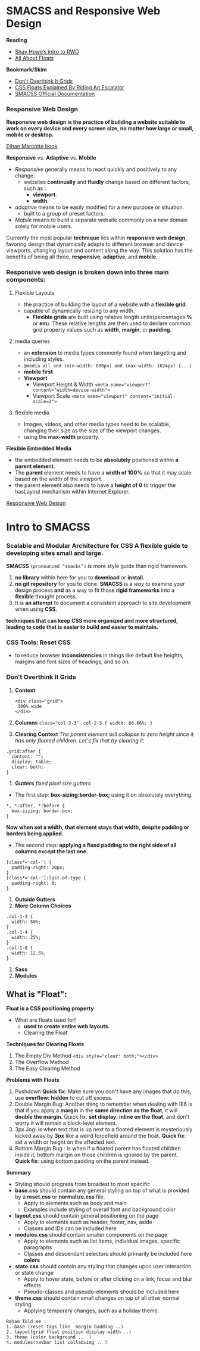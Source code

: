 # SMACSS and Responsive Web Design

**Reading**
- [Shay Howe’s intro to RWD](https://learn.shayhowe.com/advanced-html-css/responsive-web-design/)
- [All About Floats](https://css-tricks.com/all-about-floats/)

**Bookmark/Skim**
- [Don’t Overthink It Grids](https://css-tricks.com/dont-overthink-it-grids/)
- [CSS Floats Explained By Riding An Escalator](https://www.freecodecamp.org/news/css-floats-explained-by-riding-an-escalator-57fa55232333/) 
- [SMACSS Official Documentation](http://smacss.com/)

### Responsive Web Design

**Responsive web design is the practice of building a website suitable to work on every device and every screen size, no matter how large or small, mobile or desktop.**

[Ethan Marcotte book](https://abookapart.com/products/responsive-web-design)

**Responsive** vs. **Adaptive** vs. **Mobile**

- _Responsive_ generally means to react quickly and positively to any change.
  - websites **continually** and **fluidly** change based on different factors, such as :
    - **viewport**.
    - **width**.
- _adaptive_ means to be easily modified for a new purpose or situation.
  - built to a group of preset factors.
- _Mobile_ means to build a separate website commonly on a new domain solely for mobile users.

Currently the most popular **technique** lies within **responsive web design**, favoring design that dynamically adapts to different browser and device viewports, changing layout and content along the way. This solution has the benefits of being all three, **responsive**, **adaptive**, and **mobile**.

### Responsive web design is broken down into three main components:

1. Flexible Layouts

   - the practice of building the layout of a website with a **flexible grid**
   - capable of dynamically resizing to any width.
     - **Flexible grids** are built using relative length units(percentages **%** or **em**). These relative lengths are then used to declare common grid property values such as **width**, **margin**, or **padding**.

1. media queries

   - an **extension** to media types commonly found when targeting and including styles.
   - `@media all and (min-width: 800px) and (max-width: 1024px) {...}`
   - **mobile first**
   - **Viewport**
     - Viewport Height & Width `<meta name="viewport" content="width=device-width">`
     - Viewport Scale `<meta name="viewport" content="initial-scale=2">`

1. flexible media

   - Images, videos, and other media types need to be scalable, changing their size as the size of the viewport changes.
   - using the **max-width** property.

**Flexible Embedded Media**

- the embedded element needs to be **absolutely** positioned within **a parent element**.
- The **parent** element needs to have a **width of 100%** so that it may scale based on the width of the viewport.
- the parent element also needs to have a **height of 0** to trigger the hasLayout mechanism within Internet Explorer.

[Responsive Web Design](https://alistapart.com/article/responsive-web-design/)

# Intro to SMACSS

### Scalable and Modular Architecture for CSS A flexible guide to developing sites small and large.

**SMACSS** `(pronounced “smacks”)` is more style guide than rigid framework.

1. **no library** within here for you to **download** or **install**.
1. **no git repository** for you to clone.
   **SMACSS** is a _way_ to examine your design process **and** as a way to fit those **rigid frameworks** into a **flexible** thought process.
1. It is **an attempt** to document a consistent approach to site development when using **CSS**.

**techniques that can keep CSS more organized and more structured, leading to code that is easier to build and easier to maintain.**

### CSS Tools: Reset CSS

- to reduce browser **inconsistencies** in things like default line heights, margins and font sizes of headings, and so on.

### Don’t Overthink It Grids

1. **Context**
   ``` 
   <div class="grid">
    100% wide
   </div>
   ```

1. **Columns**
   `class="col-2-3"`
   `.col-2-3 { width: 66.66%; }`
1. **Clearing Context**
   _The parent element will collapse to zero height since it has only floated children. Let's fix that by clearing it._

```
.grid:after {
  content: "";
  display: table;
  clear: both;
}
```

1. **Gutters**
   _fixed pixel size gutters_

- The first step: **box-sizing:border-box;**
  using it on absolutely everything.

```
*, *:after, *:before {
  box-sizing: border-box;
}
```

**Now when set a width, that element stays that width, despite padding or borders being applied.**

- The second step: **applying a fixed padding to the right side of all columns except the last one.**

```
[class*='col-'] {
  padding-right: 20px;
}
[class*='col-']:last-of-type {
  padding-right: 0;
}
```

1. **Outside Gutters**
1. **More Column Choices**

```
.col-1-2 {
  width: 50%;
}
.col-1-4 {
  width: 25%;
}
.col-1-8 {
  width: 12.5%;
}
```

1. **Sass**
1. **Modules**

## What is "Float":

**Float is a CSS positioning property**

- What are floats used for!
  - **used to create entire web layouts.**
  - Clearing the Float

**Techniques for Clearing Floats**

1. The Empty Div Method
   `<div style="clear: both;"></div>`
1. The Overflow Method
1. The Easy Clearing Method

**Problems with Floats**

1. Pushdown **Quick fix**: Make sure you don't have any images that do this, use **overflow: hidden** to cut off excess.
1. Double Margin Bug: Another thing to remember when dealing with IE6 is that if you apply a **margin** in the **same direction as the float**, it will **double the margin**. Quick fix: **set display: inline on the float**, and don't worry it will remain a block-level element.
1. 3px Jog: is when text that is up next to a floated element is mysteriously kicked away by **3px** like a weird forcefield around the float. **Quick fix**: set a width or height on the affected text.
1. Bottom Margin Bug : is when if a floated parent has floated children inside it, bottom margin on those children is ignored by the parent. **Quick fix**: using bottom padding on the parent instead.

**Summary**

- Styling should progress from broadest to most specific
- **base.css** should contain any general styling on top of what is provided by a **reset.css** or **normalize.css** file.
  - Apply to elements such as body and main
  - Examples include styling of overall font and background color
- **layout.css** should contain general positioning on the page
  - Apply to elements such as header, footer, nav, aside
  - Classes and IDs can be included here
- **modules.css** should contain smaller components on the page
  - Apply to elements such as list items, individual images, specific paragraphs
  - Classes and descendant selectors should primarily be included here **colors**
- **state.css** should contain any styling that changes upon user interaction or state change
  - Apply to hover state, before or after clicking on a link, focus and blur effects
  - Pseudo-classes and pseudo-elements should be included here
- **theme.css** should contain small changes on top of all other normal styling
  - Applying temporary changes, such as a holiday theme.

```
Reham Told me :
1. base (reset tags like  margin badding ..)
2. layout(grid float position display width ..)
3. theme (color background ..  )
4. modules(navbar list collabsing .. )
```
